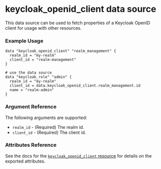 # keycloak_openid_client data source

This data source can be used to fetch properties of a Keycloak OpenID client for usage with other resources.

### Example Usage

```hcl
data "keycloak_openid_client" "realm_management" {
  realm_id = "my-realm"
  client_id = "realm-management"
}

# use the data source
data "keycloak_role" "admin" {
  realm_id = "my-realm"
  client_id = data.keycloak_openid_client.realm_management.id
  name = "realm-admin"
}
```

### Argument Reference

The following arguments are supported:

- `realm_id` - (Required) The realm id.
- `client_id` - (Required) The client id.

### Attributes Reference

See the docs for the [`keycloak_openid_client` resource](../resources/keycloak_openid_client.md) for details on the exported attributes.
